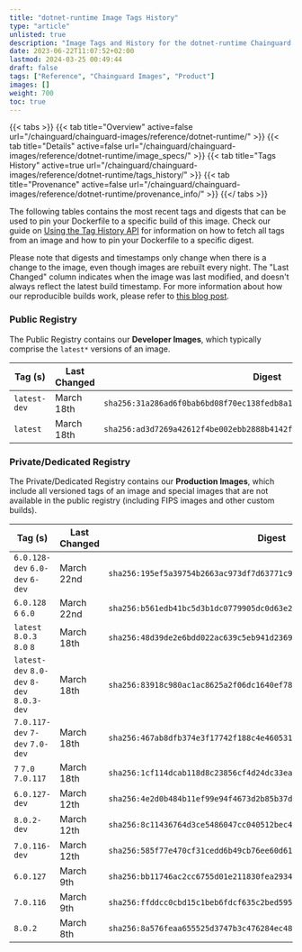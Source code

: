 ```yaml
---
title: "dotnet-runtime Image Tags History"
type: "article"
unlisted: true
description: "Image Tags and History for the dotnet-runtime Chainguard Image"
date: 2023-06-22T11:07:52+02:00
lastmod: 2024-03-25 00:49:44
draft: false
tags: ["Reference", "Chainguard Images", "Product"]
images: []
weight: 700
toc: true
---
```


{{< tabs >}}
{{< tab title="Overview" active=false url="/chainguard/chainguard-images/reference/dotnet-runtime/" >}}
{{< tab title="Details" active=false url="/chainguard/chainguard-images/reference/dotnet-runtime/image_specs/" >}}
{{< tab title="Tags History" active=true url="/chainguard/chainguard-images/reference/dotnet-runtime/tags_history/" >}}
{{< tab title="Provenance" active=false url="/chainguard/chainguard-images/reference/dotnet-runtime/provenance_info/" >}}
{{</ tabs >}}

The following tables contains the most recent tags and digests that can be used to pin your Dockerfile to a specific build of this image. Check our guide on [Using the Tag History API](/chainguard/chainguard-images/using-the-tag-history-api/) for information on how to fetch all tags from an image and how to pin your Dockerfile to a specific digest.

Please note that digests and timestamps only change when there is a change to the image, even though images are rebuilt every night. The "Last Changed" column indicates when the image was last modified, and doesn't always reflect the latest build timestamp. For more information about how our reproducible builds work, please refer to [this blog post](https://www.chainguard.dev/unchained/reproducing-chainguards-reproducible-image-builds).

### Public Registry
The Public Registry contains our **Developer Images**, which typically comprise the `latest*` versions of an image.

| Tag (s)       | Last Changed | Digest                                                                    |
|---------------|--------------|---------------------------------------------------------------------------|
|  `latest-dev` | March 18th   | `sha256:31a286ad6f0bab6bd08f70ec138fedb8a1616c8513aecea9149a64e628d13708` |
|  `latest`     | March 18th   | `sha256:ad3d7269a42612f4be002ebb2888b4142f06b2b98be973067652538e4b8a65c5` |


### Private/Dedicated Registry
The Private/Dedicated Registry contains our **Production Images**, which include all versioned tags of an image and special images that are not available in the public registry (including FIPS images and other custom builds).

| Tag (s)                                     | Last Changed | Digest                                                                    |
|---------------------------------------------|--------------|---------------------------------------------------------------------------|
|  `6.0.128-dev` `6.0-dev` `6-dev`            | March 22nd   | `sha256:195ef5a39754b2663ac973df7d63771c98111f15e26fb72bea36fe231cd04cf3` |
|  `6.0.128` `6` `6.0`                        | March 22nd   | `sha256:b561edb41bc5d3b1dc0779905dc0d63e21955c7c3ddcfbde1a99dfba72e1d8a2` |
|  `latest` `8.0.3` `8.0` `8`                 | March 18th   | `sha256:48d39de2e6bdd022ac639c5eb941d23695f33e000140ead9e6f61ab4fc988f10` |
|  `latest-dev` `8.0-dev` `8-dev` `8.0.3-dev` | March 18th   | `sha256:83918c980ac1ac8625a2f06dc1640ef787111ffe17b7531c7d22dbf6248cdaf9` |
|  `7.0.117-dev` `7-dev` `7.0-dev`            | March 18th   | `sha256:467ab8dfb374e3f17742f188c4e460531270510e69f79df6ad530ac37654e823` |
|  `7` `7.0` `7.0.117`                        | March 18th   | `sha256:1cf114dcab118d8c23856cf4d24dc33ea75160f3f4f205e31559e1c79bdf3588` |
|  `6.0.127-dev`                              | March 12th   | `sha256:4e2d0b484b11ef99e94f4673d2b85b37d1dec20b8098404a5d46fa5ef3ef055e` |
|  `8.0.2-dev`                                | March 12th   | `sha256:8c11436764d3ce5486047cc040512bec44630c6394cf4d0ebcbecab7dfa92110` |
|  `7.0.116-dev`                              | March 12th   | `sha256:585f77e470cf31cedd6b49cb76ee60d614ea23126f29b39196a7282c61c93b09` |
|  `6.0.127`                                  | March 9th    | `sha256:bb11746ac2cc6755d01e211830fea29340c97c50b3a7bbb7ec5791d061482bf4` |
|  `7.0.116`                                  | March 9th    | `sha256:ffddcc0cbd15c1beb6fdcf635c2bed5950b5663867339b6023cb0be56e3a7697` |
|  `8.0.2`                                    | March 8th    | `sha256:8a576feaa655525d3747b3c476284ec48b5622e91dab07f313db177c68e78feb` |

